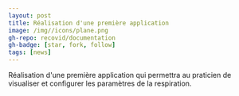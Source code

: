 ```yaml
---
layout: post
title: Réalisation d'une première application
image: /img//icons/plane.png
gh-repo: recovid/documentation
gh-badge: [star, fork, follow]
tags: [news]
---
```


Réalisation d'une première application qui permettra au praticien de visualiser et configurer les paramètres de la respiration.
